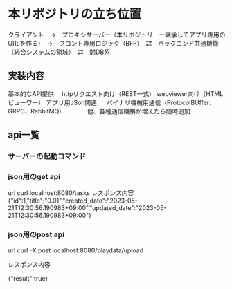# 本リポジトリの立ち位置

クライアント　→　プロキシサーバー（本リポジトリ　ー継承してアプリ専用のURLを作る）　→　フロント専用ロジック（BFF）　⇄　バックエンド共通機能（統合システムの領域）　⇄　闇DB系

## 実装内容

基本的なAPI提供
　httpリクエスト向け（REST一式）
      webviewer向け（HTMLビューワー）
      アプリ用JSon関連
　    バイナリ機械用通信（ProtocolBUffer、GRPC、RabbitMQ)
　　　　他、各種通信機構が増えたら随時追加


## api一覧

### サーバーの起動コマンド

### json用のget api

url
curl localhost:8080/tasks
レスポンス内容
{"id":1,"title":"0.01","created_date":"2023-05-21T12:30:56.190983+09:00","updated_date":"2023-05-21T12:30:56.190983+09:00"}

### json用のpost api
url 
curl -X post localhost:8080/playdata/upload

レスポンス内容

{"result":true}

                      
